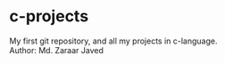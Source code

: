 # c-projects
My first git repository, and all my projects in c-language.
<br>
Author: Md. Zaraar Javed

